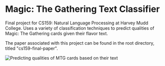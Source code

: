 # Magic: The Gathering Text Classifier

Final project for CS159: Natural Language Processing at Harvey Mudd College. Uses a variety of classification techniques to predict qualities of Magic: The Gathering cards given their flavor text.

The paper associated with this project can be found in the root directory, titled "cs159-final-paper".

![Predicting qualities of MTG cards based on their text](https://static.wikia.nocookie.net/mtgsalvation_gamepedia/images/2/2c/Parts_of_a_Magic_card.jpg/revision/latest/scale-to-width-down/1000?cb=20130110051734)
